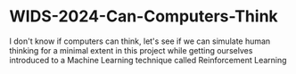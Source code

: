# WIDS-2024-Can-Computers-Think
I don't know if computers can think, let's see if we can simulate human thinking for a minimal extent in this project while getting ourselves introduced to a Machine Learning technique called Reinforcement Learning
